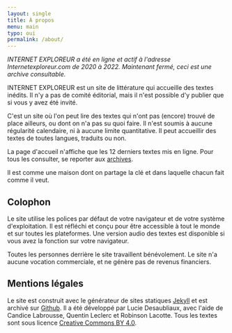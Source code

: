 ```yaml
---
layout: single
title: À propos
menu: main
typo: oui
permalink: /about/
---
```


*INTERNET EXPLOREUR a été en ligne et actif à l'adresse Internetexploreur.com de 2020 à 2022. Maintenant fermé, ceci est une archive consultable.*

INTERNET EXPLOREUR est un site de littérature qui accueille des textes inédits. Il n'y a pas de comité éditorial, mais il n'est possible d'y publier que si vous y avez été invité.

C'est un site où l'on peut lire des textes qui n'ont pas (encore) trouvé de place ailleurs, ou dont on n'a pas su quoi faire. Il n'est soumis à aucune régularité calendaire, ni à aucune limite quantitative. Il peut accueillir des textes de toutes langues, traduits ou non.

La page d'accueil n'affiche que les 12 derniers textes mis en ligne. Pour tous les consulter, se reporter aux [archives](/archives). 

Il est comme une maison dont on partage la clé et dans laquelle chacun fait comme il veut. 

## Colophon

Le site utilise les polices par défaut de votre navigateur et de votre système d'exploitation. Il est réfléchi et conçu pour être accessible à tout le monde et sur toutes les plateformes. Une version audio des textes est disponible si vous avez la fonction sur votre navigateur.

Toutes les personnes derrière le site travaillent bénévolement. Le site n'a aucune vocation commerciale, et ne génère pas de revenus financiers.

## Mentions légales

Le site est construit avec le générateur de sites statiques [Jekyll](https://github.com/jekyll/jekyll) et est archivé sur [Github](https://github.com/PQuod). Il a été développé par Lucie Desaubliaux, avec l'aide de Candice Labrousse, Quentin Leclerc et Robinson Lacotte. Tous les textes sont sous licence [Creative Commons BY 4.0](https://creativecommons.org/licenses/by/4.0/).
